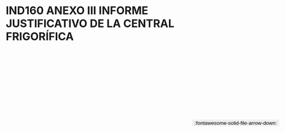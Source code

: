 
# IND160 ANEXO III INFORME JUSTIFICATIVO DE LA CENTRAL FRIGORÍFICA

<a href='../IND160 ANEXO III INFORME JUSTIFICATIVO DE LA CENTRAL FRIGORÍFICA.pdf' download>
<button class='md-button -primary' 
id='download-btn' style="position: fixed; top: 10%; right: 20px; 
        transform: translateY(-50%); z-index: 1000;  border: none; ">
:fontawesome-solid-file-arrow-down: 
</button>
</a>

<div 
    id='../IND160 ANEXO III INFORME JUSTIFICATIVO DE LA CENTRAL FRIGORÍFICA.pdf' 
    data-pdf-url='../IND160 ANEXO III INFORME JUSTIFICATIVO DE LA CENTRAL FRIGORÍFICA.pdf'
    style=' width: 100%; height: auto;overflow: auto;'>
</div>

